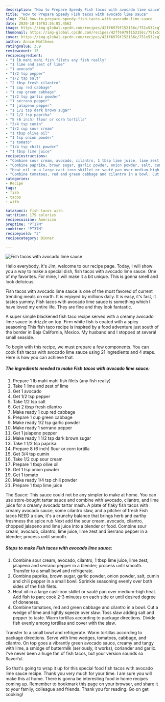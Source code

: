 ```yaml
---
description: "How to Prepare Speedy Fish tacos with avocado lime sauce"
title: "How to Prepare Speedy Fish tacos with avocado lime sauce"
slug: 2341-how-to-prepare-speedy-fish-tacos-with-avocado-lime-sauce
date: 2020-10-15T03:56:05.456Z
image: https://img-global.cpcdn.com/recipes/42ff6979f152156c/751x532cq70/fish-tacos-with-avocado-lime-sauce-recipe-main-photo.jpg
thumbnail: https://img-global.cpcdn.com/recipes/42ff6979f152156c/751x532cq70/fish-tacos-with-avocado-lime-sauce-recipe-main-photo.jpg
cover: https://img-global.cpcdn.com/recipes/42ff6979f152156c/751x532cq70/fish-tacos-with-avocado-lime-sauce-recipe-main-photo.jpg
author: Annie Matthews
ratingvalue: 3.9
reviewcount: 15
recipeingredient:
- "1 lb mahi mahi fish filets any fish really"
- "1 lime and zest of lime"
- "1 avocado"
- "1/2 tsp pepper"
- "1/2 tsp salt"
- "2 tbsp fresh cilantro"
- "1 cup red cabbage"
- "1 cup green cabbage"
- "1/2 tsp garlic powder"
- "1 serrano pepper"
- "1 jalapeno pepper"
- "1 1/2 tsp dark brown sugar"
- "1 1/2 tsp paprika"
- "8 (6 inch) flour or corn tortilla"
- "3/4 tsp cumin"
- "1/2 cup sour cream"
- "1 tbsp olive oil"
- "1 tsp onion powder"
- "1 tomato"
- "1/4 tsp chili powder"
- "1 tbsp lime juice"
recipeinstructions:
- "Combine sour cream, avocado, cilantro, 1 tbsp lime juice, lime zest, jalapeno and serrano pepper in a blender; process until smooth. Transfer to a small bowl and refrigerate."
- "Combine paprika, brown sugar, garlic powder, onion powder, salt, cumin and chili pepper in a small bowl. Sprinkle seasoning evenly over both sides of the fish filets."
- "Heat oil in a large cast-iron skillet or sauté pan over medium-high heat. Add fish to pan; cook 2-3 minutes on each side or until desired degree of doneness."
- "Combine tomatoes, red and green cabbage and cilantro in a bowl. Cut a wedge of lime and lightly sqeeze over slaw. Toss slaw adding salt and pepper to taste. Warm tortillas according to package directions. Divide fish evenly among tortillas and cover with the slaw."
categories:
- Recipe
tags:
- fish
- tacos
- with

katakunci: fish tacos with 
nutrition: 175 calories
recipecuisine: American
preptime: "PT17M"
cooktime: "PT37M"
recipeyield: "3"
recipecategory: Dinner

---
```



![Fish tacos with avocado lime sauce](https://img-global.cpcdn.com/recipes/42ff6979f152156c/751x532cq70/fish-tacos-with-avocado-lime-sauce-recipe-main-photo.jpg)

Hello everybody, it's Jim, welcome to our recipe page. Today, I will show you a way to make a special dish, fish tacos with avocado lime sauce. One of my favorites. For mine, I will make it a bit unique. This is gonna smell and look delicious.

Fish tacos with avocado lime sauce is one of the most favored of current trending meals on earth. It is enjoyed by millions daily. It is easy, it's fast, it tastes yummy. Fish tacos with avocado lime sauce is something which I have loved my entire life. They are fine and they look fantastic.

A super simple blackened fish taco recipe served with a creamy avocado lime sauce to drizzle on top. Firm white fish is coated with a spicy seasoning This fish taco recipe is inspired by a food adventure just south of the border in Baja California, Mexico. My husband and I stopped at several small seaside.


To begin with this recipe, we must prepare a few components. You can cook fish tacos with avocado lime sauce using 21 ingredients and 4 steps. Here is how you can achieve that.

<!--inarticleads1-->

##### The ingredients needed to make Fish tacos with avocado lime sauce:

1. Prepare 1 lb mahi mahi fish filets (any fish really)
1. Take 1 lime and zest of lime
1. Get 1 avocado
1. Get 1/2 tsp pepper
1. Take 1/2 tsp salt
1. Get 2 tbsp fresh cilantro
1. Make ready 1 cup red cabbage
1. Prepare 1 cup green cabbage
1. Make ready 1/2 tsp garlic powder
1. Make ready 1 serrano pepper
1. Get 1 jalapeno pepper
1. Make ready 1 1/2 tsp dark brown sugar
1. Take 1 1/2 tsp paprika
1. Prepare 8 (6 inch) flour or corn tortilla
1. Get 3/4 tsp cumin
1. Take 1/2 cup sour cream
1. Prepare 1 tbsp olive oil
1. Get 1 tsp onion powder
1. Get 1 tomato
1. Make ready 1/4 tsp chili powder
1. Prepare 1 tbsp lime juice


The Sauce: This sauce could not be any simpler to make at home. You can use store-bought tartar sauce and combine with avocado, cilantro, and lime juice for a creamy avocado tartar mash. A plate of flaky fish tacos with creamy avocado sauce, some cilantro slaw, and a pitcher of fresh Fish tacos NEED a slaw, it&#39;s a crunchy balance that brings herb and earthy freshness the spice rub Next add the sour cream, avocado, cilantro, chopped jalapeno and lime juice into a blender or food. Combine sour cream, avocado, cilantro, lime juice, lime zest and Serrano pepper in a blender; process until smooth. 

<!--inarticleads2-->

##### Steps to make Fish tacos with avocado lime sauce:

1. Combine sour cream, avocado, cilantro, 1 tbsp lime juice, lime zest, jalapeno and serrano pepper in a blender; process until smooth. Transfer to a small bowl and refrigerate.
1. Combine paprika, brown sugar, garlic powder, onion powder, salt, cumin and chili pepper in a small bowl. Sprinkle seasoning evenly over both sides of the fish filets.
1. Heat oil in a large cast-iron skillet or sauté pan over medium-high heat. Add fish to pan; cook 2-3 minutes on each side or until desired degree of doneness.
1. Combine tomatoes, red and green cabbage and cilantro in a bowl. Cut a wedge of lime and lightly sqeeze over slaw. Toss slaw adding salt and pepper to taste. Warm tortillas according to package directions. Divide fish evenly among tortillas and cover with the slaw.


Transfer to a small bowl and refrigerate. Warm tortillas according to package directions. Serve with lime wedges, tomatoes, cabbage, and cilantro. On top goes a vibrantly green avocado sauce, creamy and tangy with lime, a smidge of buttermilk (seriously, it works), coriander and garlic. I&#39;ve never been a huge fan of fish tacos, but your version sounds so flavorful. 

So that's going to wrap it up for this special food fish tacos with avocado lime sauce recipe. Thank you very much for your time. I am sure you will make this at home. There is gonna be interesting food in home recipes coming up. Remember to bookmark this page on your browser, and share it to your family, colleague and friends. Thank you for reading. Go on get cooking!
